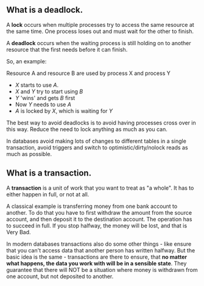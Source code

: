 ## What is a deadlock.

A **lock** occurs when multiple processes try to access the same resource at the same time.
One process loses out and must wait for the other to finish.

A **deadlock** occurs when the waiting process is still holding on to another resource that the first needs before it can finish.

So, an example:

Resource A and resource B are used by process X and process Y

+ _X_ starts to use _A_.
+ _X_ and _Y_ try to start using _B_
+ _Y_ 'wins' and gets _B_ first
+ Now _Y_ needs to use _A_
+ _A_ is locked by _X_, which is waiting for _Y_

The best way to avoid deadlocks is to avoid having processes cross over in this way. Reduce the need to lock anything as much as you can.

In databases avoid making lots of changes to different tables in a single transaction, avoid triggers and switch to optimistic/dirty/nolock reads as much as possible.

## What is a transaction.

A **transaction** is a unit of work that you want to treat as "a whole". It has to either happen in full, or not at all.

A classical example is transferring money from one bank account to another. To do that you have to first withdraw the amount from the source account, and then deposit it to the destination account. The operation has to succeed in full. If you stop halfway, the money will be lost, and that is Very Bad.

In modern databases transactions also do some other things - like ensure that you can't access data that another person has written halfway. But the basic idea is the same - transactions are there to ensure, that **no matter what happens, the data you work with will be in a sensible state**. They guarantee that there will NOT be a situation where money is withdrawn from one account, but not deposited to another.
